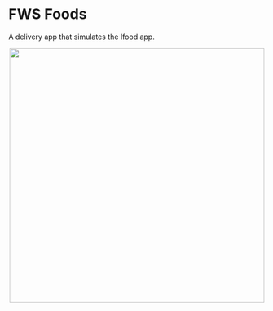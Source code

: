 # FWS Foods

A delivery app that simulates the Ifood app.

<div style="display: flex; align-items: center; justify-content: center;">
  <img src="https://github.com/Lucasasdev/fsw-foods/blob/main/public/appImages/fws-foods-sample-image.png" width="500"/>
</div>
